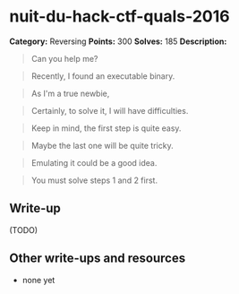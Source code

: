 # nuit-du-hack-ctf-quals-2016

**Category:** Reversing
**Points:** 300
**Solves:** 185
**Description:**

>Can you help me?

>Recently, I found an executable binary.

>As I'm a true newbie,

>Certainly, to solve it, I will have difficulties.

>Keep in mind, the first step is quite easy.

>Maybe the last one will be quite tricky.

>Emulating it could be a good idea.

>You must solve steps 1 and 2 first.

## Write-up

(TODO)

## Other write-ups and resources

* none yet
